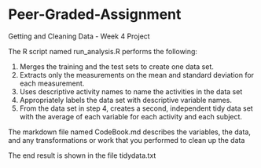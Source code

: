 # Peer-Graded-Assignment
Getting and Cleaning Data - Week 4 Project

The R script named run_analysis.R performs the following: 

1. Merges the training and the test sets to create one data set.
2. Extracts only the measurements on the mean and standard deviation for each measurement.
3. Uses descriptive activity names to name the activities in the data set
4. Appropriately labels the data set with descriptive variable names.
5. From the data set in step 4, creates a second, independent tidy data set with the average of each variable for each activity and each subject.

The markdown file named CodeBook.md describes the variables, the data, and any transformations or work that you performed to clean up the data

The end result is shown in the file tidydata.txt
